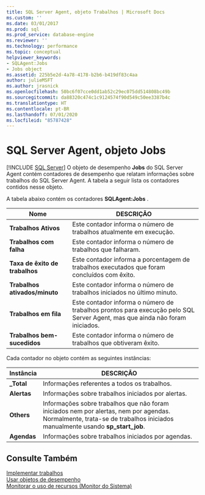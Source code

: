 ```yaml
---
title: SQL Server Agent, objeto Trabalhos | Microsoft Docs
ms.custom: ''
ms.date: 03/01/2017
ms.prod: sql
ms.prod_service: database-engine
ms.reviewer: ''
ms.technology: performance
ms.topic: conceptual
helpviewer_keywords:
- SQLAgent:Jobs
- Jobs object
ms.assetid: 225b5e2d-4a78-4178-b2b6-b419df83c4aa
author: julieMSFT
ms.author: jrasnick
ms.openlocfilehash: 50bc6f07cce0dd1ab52c29ec075dd514808bc49b
ms.sourcegitcommit: da88320c474c1c9124574f90d549c50ee3387b4c
ms.translationtype: HT
ms.contentlocale: pt-BR
ms.lasthandoff: 07/01/2020
ms.locfileid: "85787428"
---
```

# <a name="sql-server-agent-jobs-object"></a>SQL Server Agent, objeto Jobs
 [!INCLUDE [SQL Server](../../includes/applies-to-version/sqlserver.md)]
  O objeto de desempenho **Jobs** do SQL Server Agent contém contadores de desempenho que relatam informações sobre trabalhos do SQL Server Agent. A tabela a seguir lista os contadores contidos nesse objeto.  
  
 A tabela abaixo contém os contadores **SQLAgent:Jobs** .  
  
|Nome|DESCRIÇÃO|  
|----------|-----------------|  
|**Trabalhos Ativos**|Este contador informa o número de trabalhos atualmente em execução.|  
|**Trabalhos com falha**|Este contador informa o número de trabalhos que falharam.|  
|**Taxa de êxito de trabalhos**|Este contador informa a porcentagem de trabalhos executados que foram concluídos com êxito.|  
|**Trabalhos ativados/minuto**|Este contador informa o número de trabalhos iniciados no último minuto.|  
|**Trabalhos em fila**|Este contador informa o número de trabalhos prontos para execução pelo SQL Server Agent, mas que ainda não foram iniciados.|  
|**Trabalhos bem-sucedidos**|Este contador informa o número de trabalhos que obtiveram êxito.|  
  
 Cada contador no objeto contém as seguintes instâncias:  
  
|Instância|DESCRIÇÃO|  
|--------------|-----------------|  
|**_Total**|Informações referentes a todos os trabalhos.|  
|**Alertas**|Informações sobre trabalhos iniciados por alertas.|  
|**Others**|Informações sobre trabalhos que não foram iniciados nem por alertas, nem por agendas. Normalmente, trata-se de trabalhos iniciados manualmente usando **sp_start_job**.|  
|**Agendas**|Informações sobre trabalhos iniciados por agendas.|  
  
## <a name="see-also"></a>Consulte Também  
 [Implementar trabalhos](../../ssms/agent/implement-jobs.md)   
 [Usar objetos de desempenho](../../ssms/agent/use-performance-objects.md)   
 [Monitorar o uso de recursos &#40;Monitor do Sistema&#41;](../../relational-databases/performance-monitor/monitor-resource-usage-system-monitor.md)  
  
  
